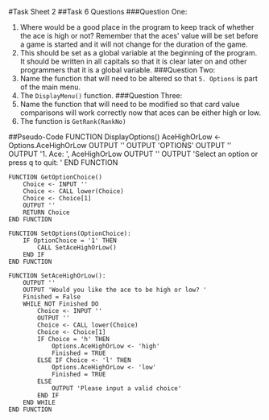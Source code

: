 #Task Sheet 2
##Task 6 Questions
###Question One:
1. Where would be a good place in the program to keep track of whether the ace is high or not? Remember that the aces' value will be set before a game is started and it will not change for the duration of the game.
2. This should be set as a global variable at the beginning of the program. It should be written in all capitals so that it is clear later on and other programmers that it is a global variable.
###Question Two:
1. Name the function that will need to be altered so that `5. Options` is part of the main menu.
2. The `DisplayMenu()` function.
###Question Three:
1. Name the function that will need to be modified so that card value comparisons will work correctly now that aces can be either high or low.
2. The function is `GetRank(RankNo)`

##Pseudo-Code
	FUNCTION DisplayOptions()
		AceHighOrLow <- Options.AceHighOrLow
		OUTPUT ''
		OUTPUT 'OPTIONS'
		OUTPUT ''
		OUTPUT '1. Ace: ', AceHighOrLow
		OUTPUT ''
		OUTPUT 'Select an option or press q to quit: '
	END FUNCTION

	FUNCTION GetOptionChoice()
		Choice <- INPUT ''
		Choice <- CALL lower(Choice)
		Choice <- Choice[1]
		OUTPUT ''
		RETURN Choice
	END FUNCTION

	FUNCTION SetOptions(OptionChoice):
		IF OptionChoice = '1' THEN
			CALL SetAceHighOrLow()
		END IF
	END FUNCTION

	FUNCTION SetAceHighOrLow():
		OUTPUT ''
		OUTPUT 'Would you like the ace to be high or low? '
		Finished = False
		WHILE NOT Finished DO
			Choice <- INPUT ''
			OUTPUT ''
			Choice <- CALL lower(Choice)
			Choice <- Choice[1]
			IF Choice = 'h' THEN
				Options.AceHighOrLow <- 'high'
				Finished = TRUE
			ELSE IF Choice <- 'l' THEN
				Options.AceHighOrLow <- 'low'
				Finished = TRUE
			ELSE
				OUTPUT 'Please input a valid choice'
			END IF
		END WHILE
	END FUNCTION
